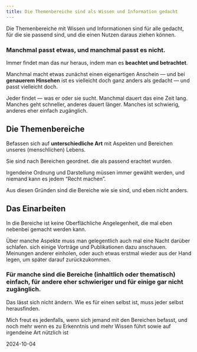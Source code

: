 ```yaml
---
title: Die Themenbereiche sind als Wissen und Information gedacht
---
```

Die Themenbereiche mit Wissen und Informationen sind für alle gedacht, für die sie passend sind, und die einen Nutzen daraus ziehen können.

### Manchmal passt etwas, und manchmal passt es nicht. 

Immer findet man das nur heraus, indem man es **beachtet und betrachtet**.

Manchmal macht etwas zunächst einen eigenartigen Anschein — und bei **genauerem Hinsehen** ist es vielleicht doch ganz anders als gedacht — und passt vielleicht doch.

Jeder findet — was er oder sie sucht. Manchmal dauert das eine Zeit lang. Manches geht schneller, anderes dauert länger. Manches ist schwierig, anderes eher einfach zugänglich. 

## Die Themenbereiche 

Befassen sich auf **unterschiedliche Art** mit Aspekten und Bereichen unseres (menschlichen) Lebens. 

Sie sind nach Bereichen geordnet. die als passend erachtet wurden.

Irgendeine Ordnung und Darstellung müssen immer gewählt werden, und niemand kann es jedem “Recht machen”. 

Aus diesen Gründen sind die Bereiche wie sie sind, und eben nicht anders. 

## Das Einarbeiten 

In die Bereiche ist keine Oberflächliche Angelegenheit, die mal eben nebenbei gemacht werden kann.

Über manche Aspekte muss man gelegentlich auch mal eine Nacht darüber schlafen. sich einige Vorträge und Publikationen dazu anschauen. Meinungen anderer einholen, oder auch etwas erstmal wieder aus der Hand legen, um später darauf zurückzukommen.

### Für manche sind die Bereiche (inhaltlich oder thematisch) einfach, für andere eher schwieriger und für einige gar nicht zugänglich. 

Das lässt sich nicht ändern. Wie es für einen selbst ist, muss jeder selbst herausfinden. 

Mich freut es jedenfalls, wenn sich jemand mit den Bereichen befasst, und noch mehr wenn es zu Erkenntnis und mehr Wissen führt sowie auf irgendeine Art nützlich ist 

2024-10-04